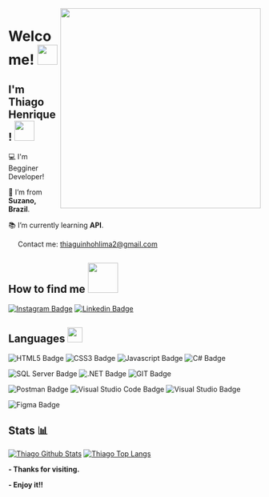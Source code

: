 <img align="right" width="400" height="400" src="https://media.giphy.com/media/IThjAlJnD9WNO/giphy.gif">

# Welcome! <img src=https://github.com/TheDudeThatCode/TheDudeThatCode/blob/master/Assets/Hi.gif width="40">

 

## I'm Thiago Henrique! <img src=https://github.com/TheDudeThatCode/TheDudeThatCode/blob/master/Assets/Developer.gif width="40">

 

:computer: I'm Begginer Developer!

:house_with_garden: I’m from **Suzano, Brazil**.

:books: I’m currently learning **API**.

<img src=https://github.com/TheDudeThatCode/TheDudeThatCode/blob/master/Assets/Gmail.svg width="15"> Contact me: thiaguinhohlima2@gmail.com

 

## How to find me <img src=https://github.com/TheDudeThatCode/TheDudeThatCode/blob/master/Assets/Handshake.gif width="60">

[![Instagram Badge](https://img.shields.io/badge/Instagram-E4405F?style=for-the-badge&logo=instagram&logoColor=white)](https://www.instagram.com/rike_thiagx/) [![Linkedin Badge](https://img.shields.io/badge/LinkedIn-0077B5?style=for-the-badge&logo=linkedin&logoColor=white)](https://www.linkedin.com/in/thiago-henrique-855616213/)




## Languages <img src=https://github.com/TheDudeThatCode/TheDudeThatCode/blob/master/Assets/Medal.gif width="30">
![HTML5 Badge](https://img.shields.io/badge/HTML5-E34F26?style=for-the-badge&logo=html5&logoColor=white) ![CSS3 Badge](https://img.shields.io/badge/CSS3-1572B6?style=for-the-badge&logo=css3&logoColor=white) ![Javascript Badge](https://img.shields.io/badge/JavaScript-F7DF1E?style=for-the-badge&logo=javascript&logoColor=black) ![C# Badge](https://img.shields.io/badge/C%23-239120?style=for-the-badge&logo=c-sharp&logoColor=white)

![SQL Server Badge](https://img.shields.io/badge/Microsoft%20SQL%20Sever-CC2927?style=for-the-badge&logo=microsoft%20sql%20server&logoColor=white) ![.NET Badge](https://img.shields.io/badge/.NET-512BD4?style=for-the-badge&logo=dotnet&logoColor=white) ![GIT Badge](https://img.shields.io/badge/Git-F05032?style=for-the-badge&logo=git&logoColor=white) 

![Postman Badge](https://img.shields.io/badge/Postman-FF6C37?style=for-the-badge&logo=Postman&logoColor=white) ![Visual Studio Code Badge](https://img.shields.io/badge/Visual_Studio_Code-0078D4?style=for-the-badge&logo=visual%20studio%20code&logoColor=white) ![Visual Studio Badge](https://img.shields.io/badge/Visual_Studio-5C2D91?style=for-the-badge&logo=visual%20studio&logoColor=white)

![Figma Badge](https://img.shields.io/badge/Figma-F24E1E?style=for-the-badge&logo=figma&logoColor=white)


## Stats :bar_chart:
[![Thiago Github Stats](https://github-readme-stats.vercel.app/api?username=rike-thiago)](https://github.com/rike-thiago/github-readme-stats) [![Thiago Top Langs](https://github-readme-stats.vercel.app/api/top-langs/?username=rike-thiago&layout=compact)](https://github.com/rike-thiago/github-readme-stats)



**- Thanks for visiting.**

**- Enjoy it!!**
